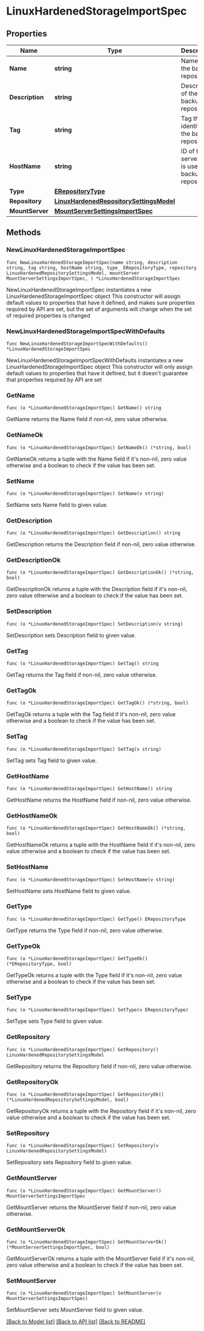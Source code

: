 # LinuxHardenedStorageImportSpec

## Properties

Name | Type | Description | Notes
------------ | ------------- | ------------- | -------------
**Name** | **string** | Name of the backup repository. | 
**Description** | **string** | Description of the backup repository. | 
**Tag** | **string** | Tag that identifies the backup repository. | 
**HostName** | **string** | ID of the server that is used as a backup repository. | 
**Type** | [**ERepositoryType**](ERepositoryType.md) |  | 
**Repository** | [**LinuxHardenedRepositorySettingsModel**](LinuxHardenedRepositorySettingsModel.md) |  | 
**MountServer** | [**MountServerSettingsImportSpec**](MountServerSettingsImportSpec.md) |  | 

## Methods

### NewLinuxHardenedStorageImportSpec

`func NewLinuxHardenedStorageImportSpec(name string, description string, tag string, hostName string, type_ ERepositoryType, repository LinuxHardenedRepositorySettingsModel, mountServer MountServerSettingsImportSpec, ) *LinuxHardenedStorageImportSpec`

NewLinuxHardenedStorageImportSpec instantiates a new LinuxHardenedStorageImportSpec object
This constructor will assign default values to properties that have it defined,
and makes sure properties required by API are set, but the set of arguments
will change when the set of required properties is changed

### NewLinuxHardenedStorageImportSpecWithDefaults

`func NewLinuxHardenedStorageImportSpecWithDefaults() *LinuxHardenedStorageImportSpec`

NewLinuxHardenedStorageImportSpecWithDefaults instantiates a new LinuxHardenedStorageImportSpec object
This constructor will only assign default values to properties that have it defined,
but it doesn't guarantee that properties required by API are set

### GetName

`func (o *LinuxHardenedStorageImportSpec) GetName() string`

GetName returns the Name field if non-nil, zero value otherwise.

### GetNameOk

`func (o *LinuxHardenedStorageImportSpec) GetNameOk() (*string, bool)`

GetNameOk returns a tuple with the Name field if it's non-nil, zero value otherwise
and a boolean to check if the value has been set.

### SetName

`func (o *LinuxHardenedStorageImportSpec) SetName(v string)`

SetName sets Name field to given value.


### GetDescription

`func (o *LinuxHardenedStorageImportSpec) GetDescription() string`

GetDescription returns the Description field if non-nil, zero value otherwise.

### GetDescriptionOk

`func (o *LinuxHardenedStorageImportSpec) GetDescriptionOk() (*string, bool)`

GetDescriptionOk returns a tuple with the Description field if it's non-nil, zero value otherwise
and a boolean to check if the value has been set.

### SetDescription

`func (o *LinuxHardenedStorageImportSpec) SetDescription(v string)`

SetDescription sets Description field to given value.


### GetTag

`func (o *LinuxHardenedStorageImportSpec) GetTag() string`

GetTag returns the Tag field if non-nil, zero value otherwise.

### GetTagOk

`func (o *LinuxHardenedStorageImportSpec) GetTagOk() (*string, bool)`

GetTagOk returns a tuple with the Tag field if it's non-nil, zero value otherwise
and a boolean to check if the value has been set.

### SetTag

`func (o *LinuxHardenedStorageImportSpec) SetTag(v string)`

SetTag sets Tag field to given value.


### GetHostName

`func (o *LinuxHardenedStorageImportSpec) GetHostName() string`

GetHostName returns the HostName field if non-nil, zero value otherwise.

### GetHostNameOk

`func (o *LinuxHardenedStorageImportSpec) GetHostNameOk() (*string, bool)`

GetHostNameOk returns a tuple with the HostName field if it's non-nil, zero value otherwise
and a boolean to check if the value has been set.

### SetHostName

`func (o *LinuxHardenedStorageImportSpec) SetHostName(v string)`

SetHostName sets HostName field to given value.


### GetType

`func (o *LinuxHardenedStorageImportSpec) GetType() ERepositoryType`

GetType returns the Type field if non-nil, zero value otherwise.

### GetTypeOk

`func (o *LinuxHardenedStorageImportSpec) GetTypeOk() (*ERepositoryType, bool)`

GetTypeOk returns a tuple with the Type field if it's non-nil, zero value otherwise
and a boolean to check if the value has been set.

### SetType

`func (o *LinuxHardenedStorageImportSpec) SetType(v ERepositoryType)`

SetType sets Type field to given value.


### GetRepository

`func (o *LinuxHardenedStorageImportSpec) GetRepository() LinuxHardenedRepositorySettingsModel`

GetRepository returns the Repository field if non-nil, zero value otherwise.

### GetRepositoryOk

`func (o *LinuxHardenedStorageImportSpec) GetRepositoryOk() (*LinuxHardenedRepositorySettingsModel, bool)`

GetRepositoryOk returns a tuple with the Repository field if it's non-nil, zero value otherwise
and a boolean to check if the value has been set.

### SetRepository

`func (o *LinuxHardenedStorageImportSpec) SetRepository(v LinuxHardenedRepositorySettingsModel)`

SetRepository sets Repository field to given value.


### GetMountServer

`func (o *LinuxHardenedStorageImportSpec) GetMountServer() MountServerSettingsImportSpec`

GetMountServer returns the MountServer field if non-nil, zero value otherwise.

### GetMountServerOk

`func (o *LinuxHardenedStorageImportSpec) GetMountServerOk() (*MountServerSettingsImportSpec, bool)`

GetMountServerOk returns a tuple with the MountServer field if it's non-nil, zero value otherwise
and a boolean to check if the value has been set.

### SetMountServer

`func (o *LinuxHardenedStorageImportSpec) SetMountServer(v MountServerSettingsImportSpec)`

SetMountServer sets MountServer field to given value.



[[Back to Model list]](../README.md#documentation-for-models) [[Back to API list]](../README.md#documentation-for-api-endpoints) [[Back to README]](../README.md)


